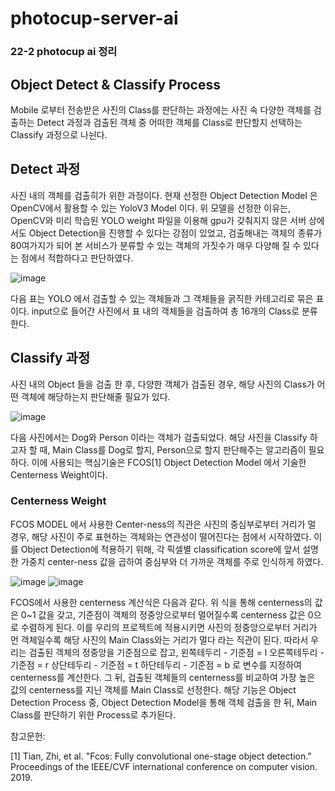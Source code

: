 # photocup-server-ai
### 22-2 photocup ai 정리
## Object Detect & Classify Process
Mobile 로부터 전송받은 사진의 Class를 판단하는 과정에는 사진 속 다양한 객체를 검출하는 Detect 과정과 검출된 객체 중 어떠한 객체를 Class로 판단할지 선택하는
Classify 과정으로 나뉜다.
## Detect 과정
사진 내의 객체를 검출히가 위한 과정이다. 현재 선정한 Object Detection Model 은 OpenCV에서 활용할 수 있는 YoloV3 Model 이다. 위 모델을 선정한 이유는, OpenCV와
미리 학습된 YOLO weight 파일을 이용해 gpu가 갖춰지지 않은 서버 상에서도 Object Detection을 진행할 수 있다는 강점이 있었고, 검출해내는 객체의 종류가 80여가지가 
되어 본 서비스가 분류할 수 있는 객체의 가짓수가 매우 다양해 질 수 있다는 점에서 적합하다고 판단하였다.

![image](https://user-images.githubusercontent.com/39343594/231322329-6ff6f5c8-b55b-4f70-97fe-61501300f3de.png)

다음 표는 YOLO 에서 검출할 수 있는 객체들과 그 객체들을 굵직한 카테고리로 묶은 표이다. input으로 들어간 사진에서 표 내의 객체들을 검출하여 총 16개의 Class로 분류한다.

## Classify 과정
사진 내의 Object 들을 검출 한 후, 다양한 객체가 검출된 경우, 해당 사진의 Class가 어떤 객체에 해당하는지 판단해줄 필요가 있다.

![image](https://user-images.githubusercontent.com/39343594/231322542-2c6a0559-794e-4a73-a486-86c1d631d6da.png)

다음 사진에서는 Dog와 Person 이라는 객체가 검출되었다. 해당 사진을 Classify 하고자 할 때, Main Class를 Dog로 할지, Person으로 할지 판단해주는 알고리즘이 필요하다.
이에 사용되는 핵심기술은 FCOS[1] Object Detection Model 에서 기술한 Centerness Weight이다.

### Centerness Weight
FCOS MODEL 에서 사용한 Center-ness의 직관은 사진의 중심부로부터 거리가 멀 경우, 해당 사진이 주로 표현하는 객체와는 연관성이 떨어진다는 점에서 시작하였다.
이를 Object Detection에 적용하기 위해, 각 픽셀별 classification score에 앞서 설명한 가중치 center-ness 값을 곱하여 중심부와 더 가까운 객체를 주로 인식하게 하였다.

![image](https://user-images.githubusercontent.com/39343594/231323130-ab535377-d27f-4b70-b357-ec027c74c08c.png)
![image](https://user-images.githubusercontent.com/39343594/231323285-1b5977e8-4393-48cd-af68-b3a6787f01c2.png)

FCOS에서 사용한 centerness 계산식은 다음과 같다. 위 식을 통해 centerness의 값은 0~1 값을 갖고, 기준점이 객체의 정중앙으로부터 멀어질수록 centerness 값은 0으로
수렴하게 된다.
이를 우리의 프로젝트에 적용시키면 사진의 정중앙으로부터 거리가 먼 객체일수록 해당 사진의 Main Class와는 거리가 멀다 라는 직관이 된다. 따라서 우리는 검출된 객체의 
정중앙을 기준점으로 잡고,
    왼쪽테두리 - 기준점 = l
    오른쪽테두리 - 기준점 = r 
    상단테두리 - 기준점 = t
    하단테두리 - 기준점 = b
로 변수를 지정하여 centerness를 계산한다.
그 뒤, 검출된 객체들의 centerness를 비교하여 가장 높은 값의 centerness를 지닌 객체를 Main Class로 선정한다.
해당 기능은 Object Detection Process 중, Object Detection Model을 통해 객체 검출을 한 뒤, Main Class를 판단하기 위한 Process로 추가된다.


참고문헌:

[1] Tian, Zhi, et al. "Fcos: Fully convolutional one-stage object detection." Proceedings of the IEEE/CVF international conference on computer vision. 2019.
